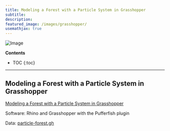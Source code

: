 ```yaml
---
title: Modeling a Forest with a Particle System in Grasshopper
subtitle:
description:
featured_image: /images/grasshopper/
usemathjax: true
---
```


![Image](/images/grasshopper)

**Contents**
* TOC
{:toc}

---

## Modeling a Forest with a Particle System in Grasshopper

[<i class="fab fa-vimeo-v"></i>](https://vimeo.com/baharmon/particle-forest)
[<i class="fab fa-youtube"></i>](https://youtu.be/alTlA6oDXq0)
[<i class="fas fa-project-diagram"></i> ](https://github.com/baharmon/baharmon.github.io/blob/master/data/particle-forest.gh?raw=true )
[Modeling a Forest with a Particle System in Grasshopper](particle-forest)

Software: Rhino and Grasshopper with the Pufferfish plugin

Data:
[particle-forest.gh](https://github.com/baharmon/baharmon.github.io/blob/master/data/particle-forest.gh?raw=true)
